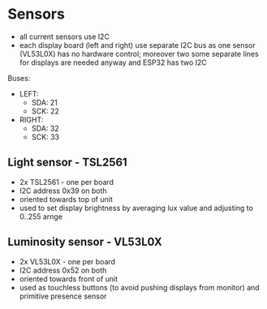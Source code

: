 # Sensors

- all current sensors use I2C
- each display board (left and right) use separate I2C bus as one sensor (VL53L0X) has no hardware control; moreover two some separate lines for displays are needed anyway and ESP32 has two I2C

Buses:

- LEFT:
  - SDA: 21
  - SCK: 22
- RIGHT:
  - SDA: 32
  - SCK: 33

## Light sensor - TSL2561

- 2x TSL2561 - one per board
- I2C address 0x39 on both
- oriented towards top of unit
- used to set display brightness by averaging lux value and adjusting to 0..255 arnge

## Luminosity sensor - VL53L0X

- 2x VL53L0X - one per board
- I2C address 0x52 on both
- oriented towards front of unit
- used as touchless buttons (to avoid pushing displays from monitor) and primitive presence sensor
